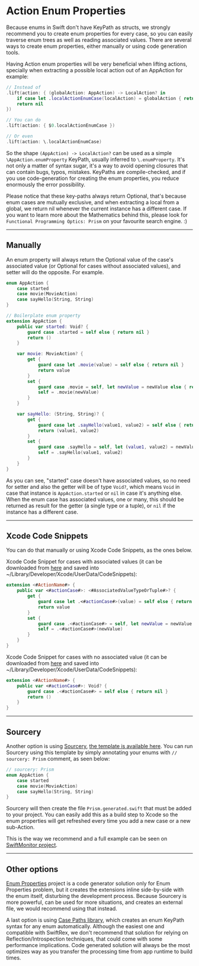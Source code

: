 # Action Enum Properties

Because enums in Swift don't have KeyPath as structs, we strongly recommend you to create enum properties for every case, so you can easily traverse enum trees as well as reading associated values. There are several ways to create enum properties, either manually or using code generation tools.

Having Action enum properties will be very beneficial when lifting actions, specially when extracting a possible local action out of an AppAction for example:

```swift
// Instead of
.lift(action: { (globalAction: AppAction) -> LocalAction? in 
    if case let .localActionEnumCase(localAction) = globalAction { return localAction }
    return nil
})

// You can do
.lift(action: { $0.localActionEnumCase })

// Or even
.lift(action: \.localActionEnumCase)
```

So the shape `(AppAction) -> LocalAction?` can be used as a simple `\AppAction.enumProperty` KeyPath, usually inferred to `\.enumProperty`. It's not only a matter of syntax sugar, it's a way to avoid opening closures that can contain bugs, typos, mistakes.
KeyPaths are compile-checked, and if you use code-generation for creating the enum properties, you reduce enormously the error possibility.

Please notice that these key-paths always return Optional, that's because enum cases are mutually exclusive, and when extracting a local from a global, we return nil whenever the current instance has a different case. If you want to learn more about the Mathematics behind this, please look for `Functional Programming Optics: Prism` on your favourite search engine. :)

---

## Manually

An enum property will always return the Optional value of the case's associated value (or Optional<Void> for cases without associated values), and setter will do the opposite. For example.

```swift
enum AppAction {
    case started
    case movie(MovieAction)
    case sayHello(String, String)
}

// Boilerplate enum property
extension AppAction {
    public var started: Void? {
        guard case .started = self else { return nil }
        return ()
    }

    var movie: MovieAction? {
        get {
            guard case let .movie(value) = self else { return nil }
            return value
        }
        set {
            guard case .movie = self, let newValue = newValue else { return }
            self = .movie(newValue)
        }
    }

    var sayHello: (String, String)? {
        get {
            guard case let .sayHello(value1, value2) = self else { return nil }
            return (value1, value2)
        }
        set {
            guard case .sayHello = self, let (value1, value2) = newValue else { return }
            self = .sayHello(value1, value2)
        }
    }
}
```

As you can see, "started" case doesn't have associated values, so no need for setter and also the getter will be of type `Void?`, which means `Void` in case that instance is `AppAction.started` or `nil` in case it's anything else. When the enum case has associated values, one or many, this should be returned as result for the getter (a single type or a tuple), or `nil` if the instance has a different case.

---

## Xcode Code Snippets

You can do that manually or using Xcode Code Snippets, as the ones below.

Xcode Code Snippet for cases with associated values (it can be downloaded from [here](CodeSnippet/PrismAssociatedValue.codesnippet) and saved into ~/Library/Developer/Xcode/UserData/CodeSnippets):

```swift
extension <#ActionName#> {
    public var <#actionCase#>: <#AssociatedValueTypeOrTuple#>? {
        get {
            guard case let .<#actionCase#>(value) = self else { return nil }
            return value
        }
        set {
            guard case .<#actionCase#> = self, let newValue = newValue else { return }
            self = .<#actionCase#>(newValue)
        }
    }
}
```

Xcode Code Snippet for cases with no associated value (it can be downloaded from [here](CodeSnippet/PrismVoid.codesnippet) and saved into ~/Library/Developer/Xcode/UserData/CodeSnippets):

```swift
extension <#ActionName#> {
    public var <#actionCase#>: Void? {
        guard case .<#actionCase#> = self else { return nil }
        return ()
    }
}
```

---

## Sourcery

Another option is using [Sourcery](https://github.com/krzysztofzablocki/Sourcery), [the template is available here](SourceryTemplates/Prism.stencil). You can run Sourcery using this template by simply annotating your enums with `// sourcery: Prism` comment, as seen below:

```swift
// sourcery: Prism
enum AppAction {
    case started
    case movie(MovieAction)
    case sayHello(String, String)
}
```

Sourcery will then create the file `Prism.generated.swift` that must be added to your project. You can easily add this as a build step to Xcode so the enum properties will get refreshed every time you add a new case or a new sub-Action.

This is the way we recommend and a full example can be seen on [SwiftMonitor project](https://github.com/SwiftRex/SwiftRexMonitor/tree/master/SwiftRexMonitor).

---

## Other options

[Enum Properties](https://github.com/pointfreeco/swift-enum-properties) project is a code generator solution only for Enum Properties problem, but it creates the extensions inline side-by-side with the enum itself, disturbing the development process. Because Sourcery is more powerful, can be used for more situations, and creates an external file, we would recommend using that instead.

A last option is using [Case Paths library](https://github.com/pointfreeco/swift-case-paths), which creates an enum KeyPath syntax for any enum automatically. Although the easiest one and compatible with SwiftRex, we don't recommend that solution for relying on Reflection/Introspection techniques, that could come with some performance implications. Code generated solution will always be the most optimizes way as you transfer the processing time from app runtime to build times.